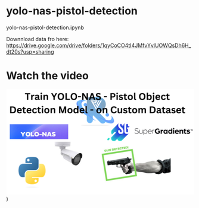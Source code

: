 # yolo-nas-pistol-detection
yolo-nas-pistol-detection.ipynb

Downnload data fro here: https://drive.google.com/drive/folders/1qyCoCO4tI4JMfvYvlUOWQsDh6H_dt20s?usp=sharing


# Watch the video

[![Watch the video](https://github.com/noorkhokhar99/yolo-nas-pistol-detection/blob/main/Add%20a%20heading.png)]([https://youtu.be/mil6FF4XiOw))

